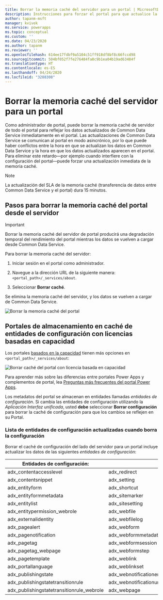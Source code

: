 ```yaml
---
title: Borrar la memoria caché del servidor para un portal | MicrosoftDocs
description: Instrucciones para forzar el portal para que actualice la memoria caché inmediatamente.
author: tapanm-msft
manager: kvivek
ms.service: powerapps
ms.topic: conceptual
ms.custom: ''
ms.date: 04/23/2020
ms.author: tapanm
ms.reviewer: ''
ms.openlocfilehash: 614ee17fdbf9a5104c51ff918df8bf8c66fccd98
ms.sourcegitcommit: 504bf052f7fe276484fa8c9b1ea04b19ad63484f
ms.translationtype: HT
ms.contentlocale: es-ES
ms.lasthandoff: 04/24/2020
ms.locfileid: "3288308"
---
```

# <a name="clear-the-server-side-cache-for-a-portal"></a>Borrar la memoria caché del servidor para un portal

Como administrador de portal, puede borrar la memoria caché de servidor de todo el portal para reflejar los datos actualizados de Common Data Service inmediatamente en el portal. Las actualizaciones de Common Data Service se comunican al portal en modo asincrónico, por lo que puede haber conflictos entre la hora en que se actualizan los datos en Common Data Service y la hora en que los datos actualizados aparecen en el portal. Para eliminar este retardo&mdash;por ejemplo cuando interfiere con la configuración del portal&mdash;puede forzar una actualización inmediata de la memoria caché.

> [!NOTE]
> La actualización del SLA de la memoria caché (transferencia de datos entre Common Data Service y el portal) dura 15 minutos.

## <a name="steps-to-clear-portal-server-side-cache"></a>Pasos para borrar la memoria caché del portal desde el servidor

> [!IMPORTANT]
> Borrar la memoria caché del servidor de portal producirá una degradación temporal del rendimiento del portal mientras los datos se vuelven a cargar desde Common Data Service.

Para borrar la memoria caché del servidor:

1. Iniciar sesión en el portal como administrador.

1. Navegue a la dirección URL de la siguiente manera: `<portal_path>/_services/about`.

1. Seleccionar **Borrar caché**.

Se elimina la memoria caché del servidor, y los datos se vuelven a cargar de Common Data Service. 

![Borrar la memoria caché del portal](media/clear-server-side-cache/clear-portal-cache.png)

## <a name="configuration-entity-caching-portals-with-capacity-based-licenses"></a>Portales de almacenamiento en caché de entidades de configuración con licencias basadas en capacidad

Los portales [basados en la capacidad](https://docs.microsoft.com/power-platform/admin/powerapps-flow-licensing-faq#portals) tienen más opciones en `<portal_path>/_services/about`:

![Borrar caché del portal con licencia basada en capacidad](media/clear-server-side-cache/clear-config-capacity-license.png)

Para aprender más sobre las diferencias entre portales Power Apps y complementos de portal, lea [Preguntas más frecuentes del portal Power Apps](../faq.md#what-is-the-difference-between-power-apps-portals-dynamics-365-portals-and-add-on-portals).

Los metadatos del portal se almacenan en entidades llamadas *entidades de configuración*. Si cambia las entidades de configuración utilizando la *Aplicación Interfaz unificada*, usted **debe** seleccionar **Borrar configuración** para borrar la caché de configuración para que los cambios se reflejen en su Portal.  

### <a name="list-of-configuration-entities-refreshed-when-you-clear-config"></a>Lista de entidades de configuración actualizadas cuando borra la configuración

Borrar el caché de configuración del lado del servidor para un portal incluye actualizar los datos de las siguientes *entidades de configuración*:

| Entidades de configuración:| | |
|-------------------------------------------|---------------------------|--------------------------------------|
| adx_contentaccesslevel                    | adx_redirect              | adx_webpage_tag                      |
| adx_contentsnippet                        | adx_setting               | adx_webpageaccesscontrolrule         |
| adx_entityform                            | adx_shortcut              | adx_webpageaccesscontrolrule_webrole |
| adx_entityformmetadata                    | adx_sitemarker            | adx_webpagehistory                   |
| adx_entitylist                            | adx_sitesetting           | adx_webpagelog                       |
| adx_entitypermission_webrole              | adx_webfile               | adx_webrole_systemuser               |
| adx_externalidentity                      | adx_webfilelog            | adx_website                          |
| adx_pagealert                             | adx_webform               | adx_website_list                     |
| adx_pagenotification                      | adx_webformmetadata       | adx_website_sponsor                  |
| adx_pagetag                               | adx_webformsession        | adx_websiteaccess                    |
| adx_pagetag_webpage                       | adx_webformstep           | adx_websiteaccess_webrole            |
| adx_pagetemplate                          | adx_weblink               | adx_websitebinding                   |
| adx_portallanguage                        | adx_weblinkset            | adx_websitelanguage                  |
| adx_publishingstate                       | adx_webnotificationentity | adx_webtemplate                      |
| adx_publishingstatetransitionrule         | adx_webnotificationurl    | adx_urlhistory                       |
| adx_publishingstatetransitionrule_webrole | adx_webpage               | adx_entitypermission                 |
